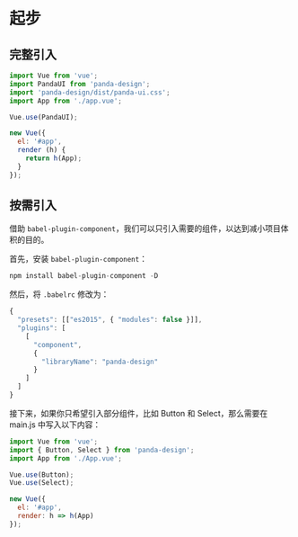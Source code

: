 # 起步

## 完整引入

```js
import Vue from 'vue';
import PandaUI from 'panda-design';
import 'panda-design/dist/panda-ui.css';
import App from './app.vue';

Vue.use(PandaUI);

new Vue({
  el: '#app',
  render (h) {
    return h(App);
  }
});

```

## 按需引入

借助 `babel-plugin-component`，我们可以只引入需要的组件，以达到减小项目体积的目的。

首先，安装 `babel-plugin-component`：

```js
npm install babel-plugin-component -D
```

然后，将 `.babelrc` 修改为：

```js
{
  "presets": [["es2015", { "modules": false }]],
  "plugins": [
    [
      "component",
      {
        "libraryName": "panda-design"
      }
    ]
  ]
}
```

接下来，如果你只希望引入部分组件，比如 Button 和 Select，那么需要在 main.js 中写入以下内容：

```js
import Vue from 'vue';
import { Button, Select } from 'panda-design';
import App from './App.vue';

Vue.use(Button);
Vue.use(Select);

new Vue({
  el: '#app',
  render: h => h(App)
});
```